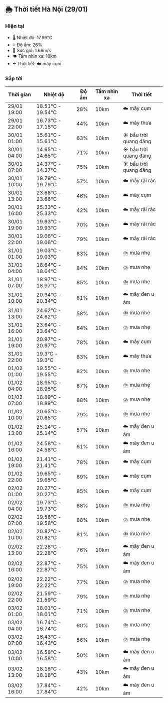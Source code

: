 ## 🌦️ Thời tiết Hà Nội (29/01)

### Hiện tại

- 🌡️ Nhiệt độ: 17.99℃
- 💦 Độ ẩm: 26%
- 💨 Sức gió: 1.68m/s
- 👁️ Tầm nhìn xa: 10km
- ☂️ Thời tiết: ☁️ mây cụm

### Sắp tới

| Thời gian | Nhiệt độ | Độ ẩm | Tầm nhìn xa | Thời tiết |
| --- | --- | --- | --- | --- |
| 29/01 19:00 | 18.51℃ - 19.54℃ | 28% | 10km | ☁️ mây cụm |
| 29/01 22:00 | 16.73℃ - 17.15℃ | 44% | 10km | ☁️ mây thưa |
| 30/01 01:00 | 15.61℃ - 15.61℃ | 63% | 10km | ☀️ bầu trời quang đãng |
| 30/01 04:00 | 14.65℃ - 14.65℃ | 71% | 10km | ☀️ bầu trời quang đãng |
| 30/01 07:00 | 14.37℃ - 14.37℃ | 75% | 10km | ☀️ bầu trời quang đãng |
| 30/01 10:00 | 19.79℃ - 19.79℃ | 57% | 10km | ☁️ mây rải rác |
| 30/01 13:00 | 23.68℃ - 23.68℃ | 46% | 10km | ☁️ mây cụm |
| 30/01 16:00 | 25.33℃ - 25.33℃ | 42% | 10km | ☁️ mây rải rác |
| 30/01 19:00 | 19.93℃ - 19.93℃ | 70% | 10km | ☁️ mây rải rác |
| 30/01 22:00 | 19.06℃ - 19.06℃ | 79% | 10km | ☁️ mây rải rác |
| 31/01 01:00 | 19.03℃ - 19.03℃ | 83% | 10km | ⛈️ mưa nhẹ |
| 31/01 04:00 | 18.64℃ - 18.64℃ | 84% | 10km | ⛈️ mưa nhẹ |
| 31/01 07:00 | 18.97℃ - 18.97℃ | 85% | 10km | ⛈️ mưa nhẹ |
| 31/01 10:00 | 20.34℃ - 20.34℃ | 81% | 10km | ☁️ mây đen u ám |
| 31/01 13:00 | 24.62℃ - 24.62℃ | 58% | 10km | ⛈️ mưa nhẹ |
| 31/01 16:00 | 23.64℃ - 23.64℃ | 64% | 10km | ⛈️ mưa nhẹ |
| 31/01 19:00 | 20.97℃ - 20.97℃ | 78% | 10km | ☁️ mây cụm |
| 31/01 22:00 | 19.3℃ - 19.3℃ | 83% | 10km | ☁️ mây thưa |
| 01/02 01:00 | 19.55℃ - 19.55℃ | 82% | 10km | ⛈️ mưa nhẹ |
| 01/02 04:00 | 18.95℃ - 18.95℃ | 87% | 10km | ⛈️ mưa nhẹ |
| 01/02 07:00 | 18.89℃ - 18.89℃ | 88% | 10km | ⛈️ mưa nhẹ |
| 01/02 10:00 | 20.65℃ - 20.65℃ | 79% | 10km | ⛈️ mưa nhẹ |
| 01/02 13:00 | 25.14℃ - 25.14℃ | 57% | 10km | ☁️ mây đen u ám |
| 01/02 16:00 | 24.58℃ - 24.58℃ | 61% | 10km | ☁️ mây đen u ám |
| 01/02 19:00 | 21.41℃ - 21.41℃ | 78% | 10km | ☁️ mây cụm |
| 01/02 22:00 | 19.65℃ - 19.65℃ | 89% | 10km | ☁️ mây cụm |
| 02/02 01:00 | 20.27℃ - 20.27℃ | 85% | 10km | ☁️ mây cụm |
| 02/02 04:00 | 19.73℃ - 19.73℃ | 88% | 10km | ⛈️ mưa nhẹ |
| 02/02 07:00 | 19.58℃ - 19.58℃ | 88% | 10km | ⛈️ mưa nhẹ |
| 02/02 10:00 | 20.82℃ - 20.82℃ | 81% | 10km | ⛈️ mưa nhẹ |
| 02/02 13:00 | 22.28℃ - 22.28℃ | 76% | 10km | ☁️ mây đen u ám |
| 02/02 16:00 | 22.87℃ - 22.87℃ | 75% | 10km | ☁️ mây đen u ám |
| 02/02 19:00 | 22.22℃ - 22.22℃ | 77% | 10km | ⛈️ mưa nhẹ |
| 02/02 22:00 | 21.59℃ - 21.59℃ | 79% | 10km | ⛈️ mưa nhẹ |
| 03/02 01:00 | 18.01℃ - 18.01℃ | 71% | 10km | ⛈️ mưa nhẹ |
| 03/02 04:00 | 16.74℃ - 16.74℃ | 60% | 10km | ⛈️ mưa nhẹ |
| 03/02 07:00 | 16.43℃ - 16.43℃ | 56% | 10km | ⛈️ mưa nhẹ |
| 03/02 10:00 | 16.58℃ - 16.58℃ | 50% | 10km | ☁️ mây đen u ám |
| 03/02 13:00 | 18.18℃ - 18.18℃ | 43% | 10km | ☁️ mây đen u ám |
| 03/02 16:00 | 17.84℃ - 17.84℃ | 42% | 10km | ☁️ mây đen u ám |
